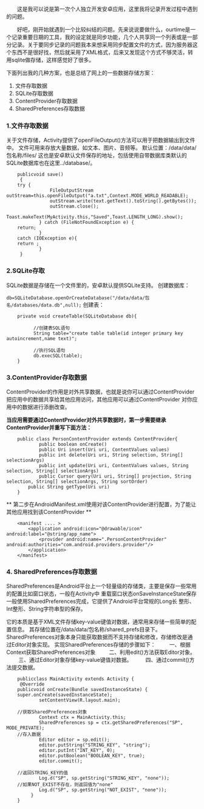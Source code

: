 
&emsp;&emsp;这是我可以说是第一次个人独立开发安卓应用，这里我将记录开发过程中遇到的问题。

&emsp;&emsp;好吧，刚开始就遇到一个比较纠结的问题。先来说说要做什么，ourtime是一个记录重要日期的工具，我的设定就是同步功能，几个人共享同一个列表或是一部分记录。关于要同步记录的问题我本来想采用同步配置文件的方式，因为服务器这个东西不是很好找，然后就采用了XML格式，后来又发现这个方式不够灵活，转用sqlite做存储，这样感觉好了很多。

下面列出我的几种方案，也是总结了网上的一些数据存储方案：

1. 文件存取数据
2. SQLite存取数据
3. ContentProvider存取数据
4. SharedPreferences存取数据

### 1.文件存取数据 ###

关于文件存储，Activity提供了openFileOutput()方法可以用于把数据输出到文件中。
文件可用来存放大量数据，如文本、图片、音频等。
默认位置：/data/data/包名称/files/
这也是安卓默认文件保存的地址，包括使用自带数据库类默认的SQLite数据库也在这里../database/。

		publicvoid save()
		 {
		try {
		            FileOutputStream outStream=this.openFileOutput("a.txt",Context.MODE_WORLD_READABLE);
		            outStream.write(text.getText().toString().getBytes());
		            outStream.close();
		            Toast.makeText(MyActivity.this,"Saved",Toast.LENGTH_LONG).show();
		        } catch (FileNotFoundException e) {
		return;
		        }
		catch (IOException e){
		return ;
		        }
		 } 
### 2.SQLite存取 ###

SQLite数据是存储在一个文件里的，安卓默认提供SQLite支持。
创建数据库：

`db=SQLiteDatabase.openOrCreateDatabase("/data/data/包名/databases/data.db",null);`
创建表：

		private void createTable(SQLiteDatabase db){  
		   
		      //创建表SQL语句  
		      String table="create table table(id integer primary key autoincrement,name text)";  
		   
		      //执行SQL语句   
		      db.execSQL(table);  
		}  

### 3.ContentProvider存取数据 ###
ContentProvider的作用是对外共享数据，也就是说你可以通过ContentProvider把应用中的数据共享给其他应用访问，其他应用可以通过ContentProvider 对你应用中的数据进行添删改查。

**当应用需要通过ContentProvider对外共享数据时，第一步需要继承ContentProvider并重写下面方法：**

		public class PersonContentProvider extends ContentProvider{
				public boolean onCreate()
				public Uri insert(Uri uri, ContentValues values)
				public int delete(Uri uri, String selection, String[] selectionArgs)
				public int update(Uri uri, ContentValues values, String selection, String[] selectionArgs)
				public Cursor query(Uri uri, String[] projection, String selection, String[] selectionArgs, String sortOrder)
			public String getType(Uri uri)
		}

** 第二步在AndroidManifest.xml使用<provider>对该ContentProvider进行配置，为了能让其他应用找到该ContentProvider  **

		<manifest .... >
		    <application android:icon="@drawable/icon" android:label="@string/app_name">
		        <provider android:name=".PersonContentProvider" android:authorities="com.android.providers.provider"/>
		    </application>
		</manifest>

### 4. SharedPreferences存取数据 ###

SharedPreferences是Android平台上一个轻量级的存储类，主要是保存一些常用的配置比如窗口状态，一般在Activity中 重载窗口状态onSaveInstanceState保存一般使用SharedPreferences完成，它提供了Android平台常规的Long长 整形、Int整形、String字符串型的保存。 

它的本质是基于XML文件存储key-value键值对数据，通常用来存储一些简单的配置信息。
其存储位置在/data/data/包名称/shared_prefs目录下。
SharedPreferences对象本身只能获取数据而不支持存储和修改，存储修改是通过Editor对象实现。
实现SharedPreferences存储的步骤如下： 　　
一、根据Context获取SharedPreferences对象 　　
二、利用edit()方法获取Editor对象。 　　
三、通过Editor对象存储key-value键值对数据。 　　
四、通过commit()方法提交数据。

		publicclass MainActivity extends Activity {    
		 @Override
		publicvoid onCreate(Bundle savedInstanceState) {
		super.onCreate(savedInstanceState);
		        setContentView(R.layout.main);
		
		//获取SharedPreferences对象
		        Context ctx = MainActivity.this;       
		        SharedPreferences sp = ctx.getSharedPreferences("SP", MODE_PRIVATE);
		//存入数据
		        Editor editor = sp.edit();
		        editor.putString("STRING_KEY", "string");
		        editor.putInt("INT_KEY", 0);
		        editor.putBoolean("BOOLEAN_KEY", true);
		        editor.commit();
		
		//返回STRING_KEY的值
		        Log.d("SP", sp.getString("STRING_KEY", "none"));
		//如果NOT_EXIST不存在，则返回值为"none"
		        Log.d("SP", sp.getString("NOT_EXIST", "none"));
		     }
		}